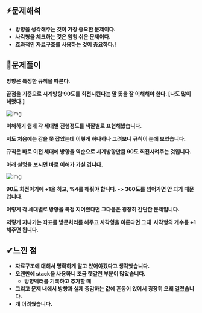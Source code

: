 ## **⚡문제해석**

-   **방향을 생각해주는 것이 가장 중요한 문제이다.**
-   **사각형을 체크하는 것은 엄청 쉬운 문제이다.**
-   **효과적인 자료구조를 사용하는 것이 중요하다.!**

## **🔎문제풀이**

**방향은 특정한 규칙을 따른다.** 

**끝점을 기준으로 시계방향 90도를 회전시킨다는 말 뜻을 잘 이해해야 한다. \[나도 많이 헤맸다.\]**

![img](https://user-images.githubusercontent.com/99114456/209638937-dbf4dbaf-b03d-4ae8-9ed8-e230336ae18e.png)

**이해하기 쉽게 각 세대별 진행정도를 색깔별로 표현해봤습니다.**

**저도 처음에는 감을 못 잡았는데 이렇게 하나하나 그려보니 규칙이 눈에 보였습니다.**

**규칙은 바로 이전 세대에 방향을 역순으로 시계방향만큼 90도 회전시켜주는 것입니다.**

**아래 설명을 보시면 바로 이해가 가실 겁니다.**


![img](https://user-images.githubusercontent.com/99114456/209638949-f9e1ef61-7aec-43d4-84f8-6443b8529e77.png)

**90도 회전이기에 +1을 하고, %4를 해줘야 합니다. -> 360도를 넘어가면 안 되기 때문입니다.**

**이렇게 각 세대별로 방향을 특정 지어줬다면 그다음은 굉장히 간단한 문제입니다.**

**저렇게 지나가는 좌표를 방문처리를 해주고 사각형을 이룬다면 그때  사각형의 개수를 +1 해주면 됩니다.**


## **✔느낀 점**

-   **자료구조에 대해서 명확하게 알고 있어야겠다고 생각했습니다.**
-   **오랜만에 stack을 사용하니 조금 헷갈린 부분이 많았습니다.**
    -   **방향벡터를 기록하고 추가할 때**
-   **그리고 문제 내에서 방향과 실제 증감하는 값에 혼동이 있어서 굉장히 오래 걸렸습니다.**
-   **개 어려웠습니다.**
